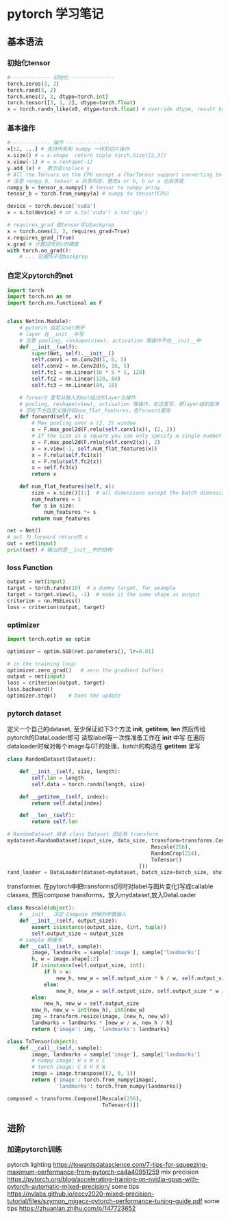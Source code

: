 # pytorch 学习笔记

## 基本语法

### 初始化tensor

```python
#------------- 初始化 --------------
torch.zeros(3, 2)
torch.rand(3, 2)
torch.ones(3, 2, dtype=torch.int)
torch.tensor([3, 1, 2], dtype=torch.float)
x = torch.randn_like(x0, dtype=torch.float) # override dtype, result has same size
```

### 基本操作
```python
#------------- 操作 --------------
x[:2, ...] # 支持所有和 numpy 一样的切片操作
x.size() # = x.shape  return tuple torch.Size([2,3])
x.view(-1) # = x.reshape(-1)
y.add_(x) # _表示会inplace y
# All the Tensors on the CPU except a CharTensor support converting to NumPy and back.
# 注意 numpy_b, tensor_a 共享内存，更改a or b, b or a 也会改变
numpy_b = tensor_a.numpy() # tensor to numpy array
tensor_b = torch.from_numpy(a) # numpy to tensor(CPU)

device = torch.device('cuda')
x = x.to(device) # or x.to('cuda') x.to('cpu')

# requires_grad 使tensor可以backprop
x = torch.ones(2, 2, requires_grad=True)
x.requires_grad_(True)
x.grad # 计算回传到x的梯度
with torch.no_grad():
    # ... 范围内不会backprop

```

### 自定义pytorch的net
```python
import torch
import torch.nn as nn
import torch.nn.functional as F


class Net(nn.Module):
    # pytorch 自定义net例子
    # layer 在__init__中写
    # 注意 pooling, reshape(view), activation 等操作不在__init__中
    def __init__(self):
        super(Net, self).__init__()
        self.conv1 = nn.Conv2d(1, 6, 5)
        self.conv2 = nn.Conv2d(6, 16, 5)
        self.fc1 = nn.Linear(16 * 5 * 5, 120)
        self.fc2 = nn.Linear(120, 84)
        self.fc3 = nn.Linear(84, 10)

    # forward 里写从输入到out经过的layer与操作
    # pooling, reshape(view), activation 等操作，在这里写，把layer组织起来
    # 可在下方自定义操作如num_flat_features，在forward里用
    def forward(self, x):
        # Max pooling over a (2, 2) window
        x = F.max_pool2d(F.relu(self.conv1(x)), (2, 2))
        # If the size is a square you can only specify a single number
        x = F.max_pool2d(F.relu(self.conv2(x)), 2)
        x = x.view(-1, self.num_flat_features(x))
        x = F.relu(self.fc1(x))
        x = F.relu(self.fc2(x))
        x = self.fc3(x)
        return x

    def num_flat_features(self, x):
        size = x.size()[1:]  # all dimensions except the batch dimension
        num_features = 1
        for s in size:
            num_features *= s
        return num_features

net = Net()
# out 为 forward return的 x
out = net(input)
print(net) # 输出的是__init__中的结构
```

### loss Function

```python
output = net(input)
target = torch.randn(10)  # a dummy target, for example
target = target.view(1, -1)  # make it the same shape as output
criterion = nn.MSELoss()
loss = criterion(output, target)
```

### optimizer

```python
import torch.optim as optim

optimizer = optim.SGD(net.parameters(), lr=0.01)

# in the training loop:
optimizer.zero_grad()   # zero the gradient buffers
output = net(input)
loss = criterion(output, target)
loss.backward()
optimizer.step()    # Does the update
```

### pytorch dataset

定义一个自己的dataset, 至少保证如下3个方法 __init__, __getitem__, __len__
然后传给pytorch的DataLoader即可
读取label等一次性准备工作在 __init__ 中写
在遍历dataloader时候对每个image与GT的处理，batch的构造在 __getitem__ 里写

```python
class RandomDataset(Dataset):

    def __init__(self, size, length):
        self.len = length
        self.data = torch.randn(length, size)

    def __getitem__(self, index):
        return self.data[index]

    def __len__(self):
        return self.len

# RandomDataset 继承 class Dataset 因此有 transform
mydataset=RandomDataset(input_size, data_size, transform=transforms.Compose([
                                               Rescale(256),
                                               RandomCrop(224),
                                               ToTensor()
                                           ]))
rand_loader = DataLoader(dataset=mydataset, batch_size=batch_size, shuffle=True)
```

transformer. 在pytorch中把transforms(同时对label与图片变化)写成callable classes,
然后compose transforms，放入mydataset,放入DataLoader

```python
class Rescale(object):
    # __init__ 决定 Compose 时候的参数输入
    def __init__(self, output_size):
        assert isinstance(output_size, (int, tuple))
        self.output_size = output_size
    # sample 照着写
    def __call__(self, sample):
        image, landmarks = sample['image'], sample['landmarks']
        h, w = image.shape[:2]
        if isinstance(self.output_size, int):
            if h > w:
                new_h, new_w = self.output_size * h / w, self.output_size
            else:
                new_h, new_w = self.output_size, self.output_size * w / h
        else:
            new_h, new_w = self.output_size
        new_h, new_w = int(new_h), int(new_w)
        img = transform.resize(image, (new_h, new_w))
        landmarks = landmarks * [new_w / w, new_h / h]
        return {'image': img, 'landmarks': landmarks}

class ToTensor(object):
    def __call__(self, sample):
        image, landmarks = sample['image'], sample['landmarks']
        # numpy image: H x W x C
        # torch image: C X H X W
        image = image.transpose((2, 0, 1))
        return {'image': torch.from_numpy(image),
                'landmarks': torch.from_numpy(landmarks)}
```

```python
composed = transforms.Compose([Rescale(256),
                               ToTensor()])
```

## 进阶
### 加速pytorch训练
pytorch lighting
https://towardsdatascience.com/7-tips-for-squeezing-maximum-performance-from-pytorch-ca4a40951259
mix precision
https://pytorch.org/blog/accelerating-training-on-nvidia-gpus-with-pytorch-automatic-mixed-precision/
some tips
https://nvlabs.github.io/eccv2020-mixed-precision-tutorial/files/szymon_migacz-pytorch-performance-tuning-guide.pdf
some tips
https://zhuanlan.zhihu.com/p/147723652
